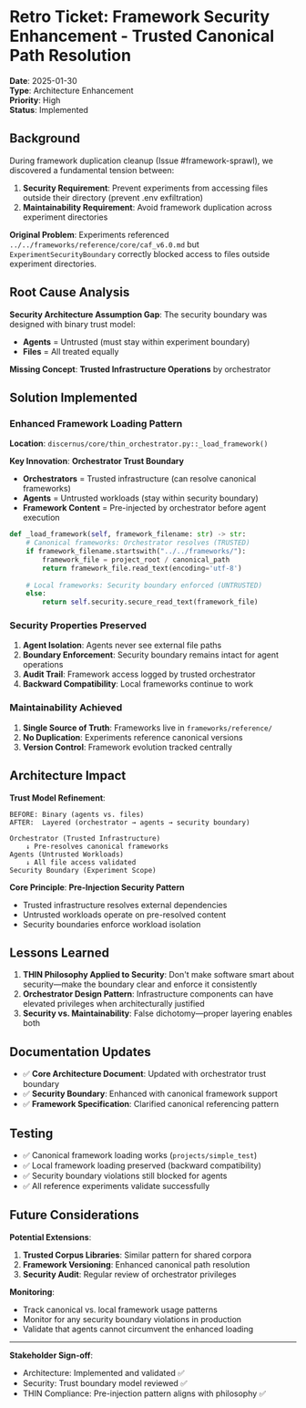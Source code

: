 # Retro Ticket: Framework Security Enhancement - Trusted Canonical Path Resolution

**Date**: 2025-01-30  
**Type**: Architecture Enhancement  
**Priority**: High  
**Status**: Implemented  

## Background

During framework duplication cleanup (Issue #framework-sprawl), we discovered a fundamental tension between:
1. **Security Requirement**: Prevent experiments from accessing files outside their directory (prevent .env exfiltration)
2. **Maintainability Requirement**: Avoid framework duplication across experiment directories

**Original Problem**: Experiments referenced `../../frameworks/reference/core/caf_v6.0.md` but `ExperimentSecurityBoundary` correctly blocked access to files outside experiment directories.

## Root Cause Analysis

**Security Architecture Assumption Gap**: The security boundary was designed with binary trust model:
- **Agents** = Untrusted (must stay within experiment boundary)
- **Files** = All treated equally

**Missing Concept**: **Trusted Infrastructure Operations** by orchestrator

## Solution Implemented

### Enhanced Framework Loading Pattern

**Location**: `discernus/core/thin_orchestrator.py::_load_framework()`

**Key Innovation**: **Orchestrator Trust Boundary**
- **Orchestrators** = Trusted infrastructure (can resolve canonical frameworks)
- **Agents** = Untrusted workloads (stay within security boundary)
- **Framework Content** = Pre-injected by orchestrator before agent execution

```python
def _load_framework(self, framework_filename: str) -> str:
    # Canonical frameworks: Orchestrator resolves (TRUSTED)
    if framework_filename.startswith("../../frameworks/"):
        framework_file = project_root / canonical_path
        return framework_file.read_text(encoding='utf-8')
    
    # Local frameworks: Security boundary enforced (UNTRUSTED)
    else:
        return self.security.secure_read_text(framework_file)
```

### Security Properties Preserved

1. **Agent Isolation**: Agents never see external file paths
2. **Boundary Enforcement**: Security boundary remains intact for agent operations  
3. **Audit Trail**: Framework access logged by trusted orchestrator
4. **Backward Compatibility**: Local frameworks continue to work

### Maintainability Achieved

1. **Single Source of Truth**: Frameworks live in `frameworks/reference/`
2. **No Duplication**: Experiments reference canonical versions
3. **Version Control**: Framework evolution tracked centrally

## Architecture Impact

**Trust Model Refinement**:
```
BEFORE: Binary (agents vs. files)
AFTER:  Layered (orchestrator → agents → security boundary)

Orchestrator (Trusted Infrastructure)
    ↓ Pre-resolves canonical frameworks
Agents (Untrusted Workloads)  
    ↓ All file access validated
Security Boundary (Experiment Scope)
```

**Core Principle**: **Pre-Injection Security Pattern**
- Trusted infrastructure resolves external dependencies
- Untrusted workloads operate on pre-resolved content
- Security boundaries enforce workload isolation

## Lessons Learned

1. **THIN Philosophy Applied to Security**: Don't make software smart about security—make the boundary clear and enforce it consistently
2. **Orchestrator Design Pattern**: Infrastructure components can have elevated privileges when architecturally justified
3. **Security vs. Maintainability**: False dichotomy—proper layering enables both

## Documentation Updates

- ✅ **Core Architecture Document**: Updated with orchestrator trust boundary
- ✅ **Security Boundary**: Enhanced with canonical framework support
- ✅ **Framework Specification**: Clarified canonical referencing pattern

## Testing

- ✅ Canonical framework loading works (`projects/simple_test`)
- ✅ Local framework loading preserved (backward compatibility)
- ✅ Security boundary violations still blocked for agents
- ✅ All reference experiments validate successfully

## Future Considerations

**Potential Extensions**:
1. **Trusted Corpus Libraries**: Similar pattern for shared corpora
2. **Framework Versioning**: Enhanced canonical path resolution
3. **Security Audit**: Regular review of orchestrator privileges

**Monitoring**:
- Track canonical vs. local framework usage patterns
- Monitor for any security boundary violations in production
- Validate that agents cannot circumvent the enhanced loading

---

**Stakeholder Sign-off**:
- Architecture: Implemented and validated ✅
- Security: Trust boundary model reviewed ✅  
- THIN Compliance: Pre-injection pattern aligns with philosophy ✅